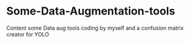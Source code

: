# Some-Data-Augmentation-tools
Content some Data aug tools coding by myself and a confusion matrix creator for YOLO 
